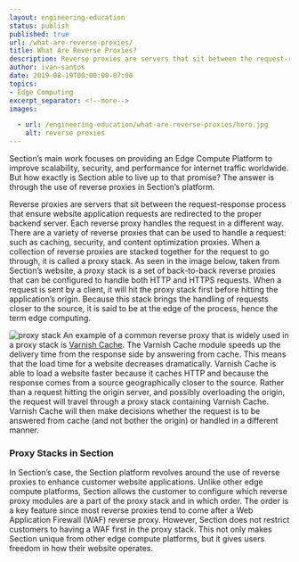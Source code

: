 ```yaml
---
layout: engineering-education
status: publish
published: true
url: /what-are-reverse-proxies/
title: What Are Reverse Proxies?
description: Reverse proxies are servers that sit between the request-response process that ensure website application requests are redirected to the proper backend server.
author: ivan-santos
date: 2019-08-19T00:00:00-07:00
topics:
- Edge Computing
excerpt_separator: <!--more-->
images:

  - url: /engineering-education/what-are-reverse-proxies/hero.jpg
    alt: reverse proxies
---
```

Section’s main work focuses on providing an Edge Compute Platform to improve scalability, security, and performance for internet traffic worldwide. But how exactly is Section able to live up to that promise? The answer is through the use of reverse proxies in Section’s platform.

<!--more-->
Reverse proxies are servers that sit between the request-response process that ensure website application requests are redirected to the proper backend server. Each reverse proxy handles the request in a different way. There are a variety of reverse proxies that can be used to handle a request: such as caching, security, and content optimization proxies. When a collection of reverse proxies are stacked together for the request to go through, it is called a proxy stack. As seen in the image below, taken from Section’s website, a proxy stack is a set of back-to-back reverse proxies that can be configured to handle both HTTP and HTTPS requests. When a request is sent by a client, it will hit the proxy stack first before hitting the application’s origin. Because this stack brings the handling of requests closer to the source, it is said to be at the edge of the process, hence the term edge computing.

![proxy stack](/images/section-diagram.jpg)
An example of a common reverse proxy that is widely used in a proxy stack is [Varnish Cache](/modules/varnish-cache). The Varnish Cache module speeds up the delivery time from the response side by answering from cache. This means that the load time for a website decreases dramatically. Varnish Cache is able to load a website faster because it caches HTTP and because the response comes from a source geographically closer to the source. Rather than a request hitting the origin server, and possibly overloading the origin, the request will travel through a proxy stack containing Varnish Cache. Varnish Cache will then make decisions whether the request is to be answered from cache (and not bother the origin) or handled in a different manner.

### Proxy Stacks in Section
In Section’s case, the Section platform revolves around the use of reverse proxies to enhance customer website applications. Unlike other edge compute platforms, Section allows the customer to configure which reverse proxy modules are a part of the proxy stack and in which order. The order is a key feature since most reverse proxies tend to come after a Web Application Firewall (WAF) reverse proxy. However, Section does not restrict customers to having a WAF first in the proxy stack. This not only makes Section unique from other edge compute platforms, but it gives users freedom in how their website operates.
